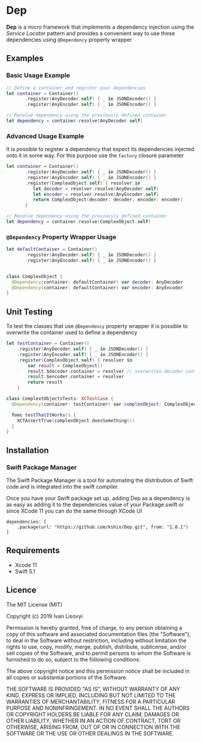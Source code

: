 # Dep

**Dep** is a micro framework that implements a dependency injection using the *Service Locator* pattern and provides a convenient way to use these dependencies using `@Dependency` property wrapper

## Examples

### Basic Usage Example
```swift
// Define a container and register your dependencies 
let container = Container()
       .register(AnyDecoder.self) { _ in JSONDecoder() }
       .register(AnyEncoder.self) { _ in JSONEncoder() }

// Resolve dependency using the previously defined container 
let dependency = container.resolve(AnyDecoder.self)
```

### Advanced Usage Example
It is possible to register a dependency that expect its dependencies injected onto it in some way. For this purpose use the `factory` closure parameter
```swift
let container = Container()
       .register(AnyDecoder.self) { _ in JSONDecoder() }
       .register(AnyEncoder.self) { _ in JSONEncoder() }
       .register(ComplexObject.self) { resolver in 
          let decoder = resolver.resolve(AnyDecoder.self)
          let encoder = resolver.resolve(AnyEncoder.self)
          return ComplexObject(decoder: decoder, encoder: encoder)
       }

// Resolve dependency using the previously defined container 
let dependency = container.resolve(ComplexObject.self)
```

### `@Dependency` Property Wrapper Usage
```swift
let defaultContainer = Container()
       .register(AnyDecoder.self) { _ in JSONDecoder() }
       .register(AnyEncoder.self) { _ in JSONEncoder() }


class ComplexObject {
  @Dependency(container: defaultContainer) var decoder: AnyDecoder 
  @Dependency(container: defaultContainer) var encoder: AnyEncoder
}
```

## Unit Testing
To test the classes that use `@Dependency` property wrapper it is possible to overwrite the container used to define a dependency
```swift
let testContainer = Container()
    .register(AnyDecoder.self) { _ in JSONDecoder() }
    .register(AnyEncoder.self) { _ in JSONEncoder() }
    .register(ComplexObject.self) { resolver in
        var result = ComplexObject()
        result.$decoder.container = resolver // overwrites decoder container
        result.$encoder.container = resolver
        return result
    }

class ComplextObjectsTests: XCTestCase {
  @Dependency(container: testContainer) var complexObject: ComplexObject

  func testThatItWorks() {
    XCTAssertTrue(complexObject.doesSomething())
  }
}
```

## Installation

### Swift Package Manager 
The Swift Package Manager is a tool for automating the distribution of Swift code and is integrated into the swift compiler.

Once you have your Swift package set up, adding Dep as a dependency is as easy as adding it to the dependencies value of your Package.swift or since XCode 11 you can do the same through XCode UI

```
dependencies: [
    .package(url: "https://github.com/kshin/Dep.git", from: "1.0.1")
]
```

## Requirements 
- Xcode 11 
- Swift 5.1 


## Licence 
The MIT License (MIT)

Copyright (c) 2019 Ivan Lisovyi

Permission is hereby granted, free of charge, to any person obtaining a copy of
this software and associated documentation files (the "Software"), to deal in
the Software without restriction, including without limitation the rights to
use, copy, modify, merge, publish, distribute, sublicense, and/or sell copies of
the Software, and to permit persons to whom the Software is furnished to do so,
subject to the following conditions:

The above copyright notice and this permission notice shall be included in all
copies or substantial portions of the Software.

THE SOFTWARE IS PROVIDED "AS IS", WITHOUT WARRANTY OF ANY KIND, EXPRESS OR
IMPLIED, INCLUDING BUT NOT LIMITED TO THE WARRANTIES OF MERCHANTABILITY, FITNESS
FOR A PARTICULAR PURPOSE AND NONINFRINGEMENT. IN NO EVENT SHALL THE AUTHORS OR
COPYRIGHT HOLDERS BE LIABLE FOR ANY CLAIM, DAMAGES OR OTHER LIABILITY, WHETHER
IN AN ACTION OF CONTRACT, TORT OR OTHERWISE, ARISING FROM, OUT OF OR IN
CONNECTION WITH THE SOFTWARE OR THE USE OR OTHER DEALINGS IN THE SOFTWARE.
